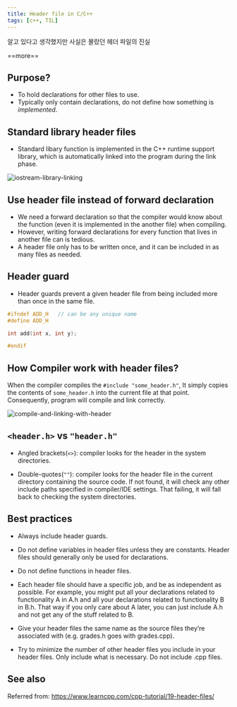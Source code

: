 ```yaml
---
title: Header file in C/C++
tags: [c++, TIL]
---
```


알고 있다고 생각했지만 사실은 몰랐던 헤더 파일의 진실

==more==

 
## Purpose?
- To hold declarations for other files to use.
- Typically only contain declarations, do not define how something is *implemented*.

## Standard library header files
- Standard libary function is implemented in the C++ runtime support library, which is automatically linked into the program during the link phase.

![iostream-library-linking](http://www.learncpp.com/images/CppTutorial/Section1/IncludeLibrary.png)

## Use header file instead of forward declaration

- We need a forward declaration so that the compiler would know about the function (even it is implemented in the another file) when compiling. 
- However, writing forward declarations for every function that lives in another file can is tedious.
- A header file only has to be written once, and it can be included in as many files as needed.

## Header guard

- Header guards prevent a given header file from being included more than once in the same file.

```c++
#ifndef ADD_H   // can be any unique name
#define ADD_H

int add(int x, int y);

#endif
```

## How Compiler work with header files?

When the compiler compiles the `#include "some_header.h"`, It simply copies the contents of `some_header.h` into the current file at that point. Consequently, program will compile and link correctly.

![compile-and-linking-with-header](http://www.learncpp.com/images/CppTutorial/Section1/IncludeHeader.png)

## `<header.h>` vs `"header.h"`

- Angled brackets(`<>`): compiler looks for the header in the system directories.

- Double-quotes(`""`): compiler looks for the header file in the current directory containing the source code. If not found, it will check any other include paths specified in compiler/IDE settings. That failing, it will fall back to checking the system directories.

## Best practices

- Always include header guards.

- Do not define variables in header files unless they are constants. Header files should generally only be used for declarations.

- Do not define functions in header files.

- Each header file should have a specific job, and be as independent as possible. For example, you might put all your declarations related to functionality A in A.h and all your declarations related to functionality B in B.h. That way if you only care about A later, you can just include A.h and not get any of the stuff related to B.

- Give your header files the same name as the source files they’re associated with (e.g. grades.h goes with grades.cpp).

- Try to minimize the number of other header files you include in your header files. Only include what is necessary.
Do not include .cpp files.


## See also

Referred from: https://www.learncpp.com/cpp-tutorial/19-header-files/